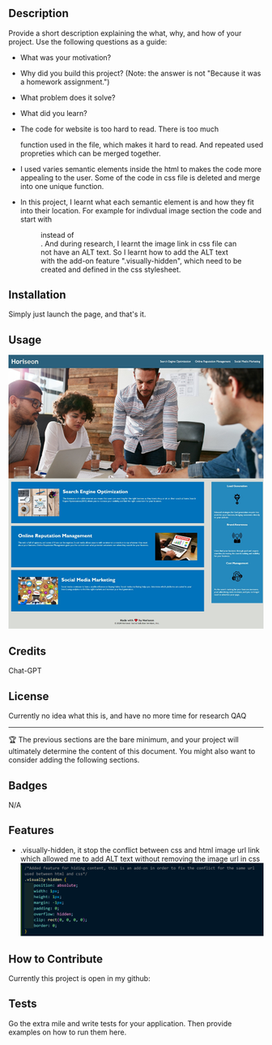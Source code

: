 # <Accessibility refactor for Horiseon website>

## Description

Provide a short description explaining the what, why, and how of your project. Use the following questions as a guide:

- What was your motivation?

- Why did you build this project? (Note: the answer is not "Because it was a homework assignment.")
- What problem does it solve?
- What did you learn?
- The code for website is too hard to read. There is too much <div> function used in the file, which makes it hard to read. And repeated used propreties which can be merged together. 
- I used varies semantic elements inside the html to makes the code more appealing to the user. Some of the code in css file is deleted and merge into one unique function.
- In this project, I learnt what each semantic element is and how they fit into their location. For example for indivdual image section the code and start with <figure> instead of <div>. And during research, I learnt the image link in css file can not have an ALT text. So I learnt how to add the ALT text with the add-on feature ".visually-hidden", which need to be created and defined in the css stylesheet.
    

## Installation

Simply just launch the page, and that's it.

## Usage

![Website picture.jpg](assets/Image/Website%20Page.jpeg)

## Credits

Chat-GPT

## License

Currently no idea what this is, and have no more time for research QAQ

---

🏆 The previous sections are the bare minimum, and your project will ultimately determine the content of this document. You might also want to consider adding the following sections.

## Badges

N/A

## Features
- .visually-hidden, it stop the conflict between css and html image url link which allowed me to add ALT text without removing the image url in css
![visually-hidden code.png](assets/Image/Visually-hidden.png)

## How to Contribute

Currently this project is open in my github:

## Tests

Go the extra mile and write tests for your application. Then provide examples on how to run them here.